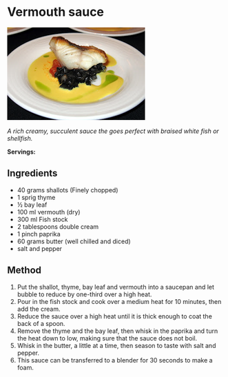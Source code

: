 # Vermouth sauce

![Vermouth sauce](resources/vermouth-sauce.png)

*A rich creamy, succulent sauce the goes perfect with braised white fish or shellfish.*

**Servings:** 

## Ingredients
- 40 grams shallots (Finely chopped)
- 1 sprig thyme
- ½ bay leaf
- 100 ml vermouth (dry)
- 300 ml Fish stock
- 2 tablespoons double cream
- 1 pinch paprika
- 60 grams butter (well chilled and diced)
- salt and pepper

## Method
1. Put the shallot, thyme, bay leaf and vermouth into a saucepan and let bubble to reduce by one-third over a high heat.
1. Pour in the fish stock and cook over a medium heat for 10 minutes, then add the cream. 
1. Reduce the sauce over a high heat until it is thick enough to coat the back of a spoon.
1. Remove the thyme and the bay leaf, then whisk in the paprika and turn the heat down to low, making sure that the sauce does not boil. 
1. Whisk in the butter, a little at a time, then season to taste with salt and pepper. 
1. This sauce can be transferred to a blender for 30 seconds to make a foam.